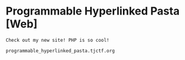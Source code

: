 # Programmable Hyperlinked Pasta [Web]
```
Check out my new site! PHP is so cool!

programmable_hyperlinked_pasta.tjctf.org
```